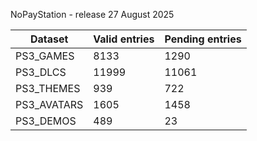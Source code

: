 NoPayStation - release 27 August 2025

|  Dataset  |Valid entries|Pending entries|
|-----------|-------------|---------------|
| PS3_GAMES |     8133    |      1290     |
|  PS3_DLCS |    11999    |     11061     |
| PS3_THEMES|     939     |      722      |
|PS3_AVATARS|     1605    |      1458     |
| PS3_DEMOS |     489     |       23      |